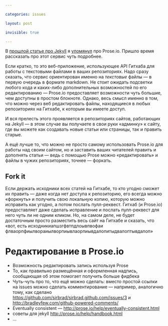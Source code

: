```yaml
---

categories: issues

layout: post

invisible: true

---
```


В [прошлой статье про Jekyll](http://kizu.ru/issues/restart/) я [упомянул](http://kizu.ru/issues/going-jekyll/#proseio) про Prose.io. Пришло время рассказать про этот сервис чуть подробнее.

Если кратко, то это веб-приложение, использующее API Гитхаба для  работы с текстовыми файлами в ваших репозиториях. Надо сразу сказать, что сервис ориентирован именно на _текстовые_ файлы — в  первую очередь в формате markdown. Не стоит ожидать подсветки любого кода и каких-либо дополнительных возможностей по его редактированию — Prose.io предоставляет возможности чуть большие, чем доступны в простом блокноте. Однако, весь смысл именно в том, что можно через веб редактировать файлы, находящиеся в любых репозиториях на Гитхабе, к которым вы имеете доступ.

И вся прелесть этого проявляется в репозиториях сайтов, работающих на Jekyll — в этом случае вы получаете в свои руки «админку» к сайту, где вы можете как создавать новые статьи или страницы, так и править старые.

А ещё лучше то, что можно не просто самому использовать Prose.io для работы над своим сайтом, но и заставить ваших читателей править и дополнять статьи — ведь с помощью Prose можно «редактировать» и файлы в чужих репозиториях, точнее — форкать.

## Fork it

Если держать исходники всех статей на Гитхабе, то кто угодно сможет их править — даже когда нет доступа к репозиторию, его всегда можно «форкнуть» и получить свою локальную копию, которую можно исправить как угодно, а потом послать пулл-реквест. Гитхаб  (и Prose.io) предоставляет даже сделать исправление и послать пулл-реквест для него чуть ли не одним кликом. Но, на самом деле, не будет достаточным просто разместить весь сайт на Гитхабе и сказать, что «вот, есть исходникиапшзгфвтпдлоывпвофаи флваорпфиылвораиылворпиывлаорпиывдалопитыдвалоптывдалоп»


# Редактирование в Prose.io

- Возможность редактировать запись используя Prose
- То, как правильно размещённая и оформленная надпись, сообщающая об этом помогает получить больше фидбека
- Чуть-чуть про то, что ещё можно сделать: вместо простой ссылки на issues можно сделать комментирование — например, аналогично тому, как сделано https://github.com/sirbrad/sirbrad.github.com/issues/3 и http://bradleyfew.com/github-powered-comments/
- Eventually consistent — http://prose.io/help/eventually-consistent.html
- советы для jekyll http://prose.io/help/handbook.html
- …
